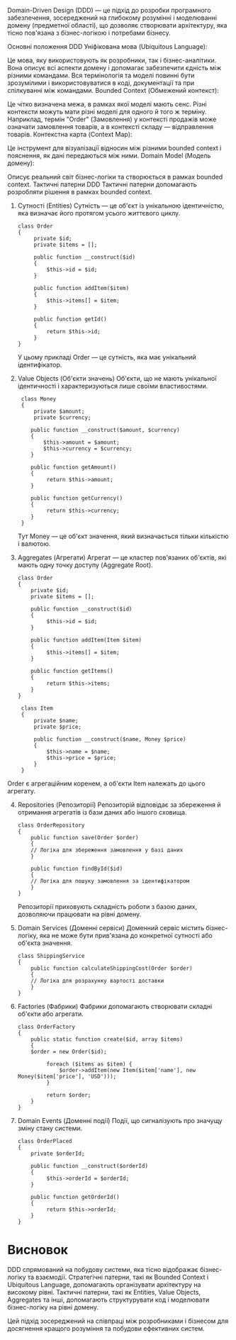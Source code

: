Domain-Driven Design (DDD) — це підхід до розробки програмного забезпечення, зосереджений на глибокому розумінні і моделюванні домену (предметної області), що дозволяє створювати архітектуру, яка тісно пов'язана з бізнес-логікою і потребами бізнесу.

Основні положення DDD
Уніфікована мова (Ubiquitous Language):

Це мова, яку використовують як розробники, так і бізнес-аналітики. Вона описує всі аспекти домену і допомагає забезпечити єдність між різними командами.
Вся термінологія та моделі повинні бути зрозумілими і використовуватися в коді, документації та при спілкуванні між командами.
Bounded Context (Обмежений контекст):

Це чітко визначена межа, в рамках якої моделі мають сенс. Різні контексти можуть мати різні моделі для одного й того ж терміну.
Наприклад, термін "Order" (Замовлення) у контексті продажів може означати замовлення товарів, а в контексті складу — відправлення товарів.
Контекстна карта (Context Map):

Це інструмент для візуалізації відносин між різними bounded context і пояснення, як дані передаються між ними.
Domain Model (Модель домену):

Описує реальний світ бізнес-логіки та створюється в рамках bounded context.
Тактичні патерни DDD
Тактичні патерни допомагають розробляти рішення в рамках bounded context.

1. Сутності (Entities)
   Сутність — це об'єкт із унікальною ідентичністю, яка визначає його протягом усього життєвого циклу.

       class Order
       {
            private $id;
            private $items = [];
    
            public function __construct($id)
            {
                $this->id = $id;
            }
    
            public function addItem($item)
            {
                $this->items[] = $item;
            }
    
            public function getId()
            {
                return $this->id;
            }
       }

   У цьому прикладі Order — це сутність, яка має унікальний ідентифікатор.


2. Value Objects (Об'єкти значень)
   Об'єкти, що не мають унікальної ідентичності і характеризуються лише своїми властивостями.

        class Money
        {
            private $amount;
            private $currency;

           public function __construct($amount, $currency)
           {
               $this->amount = $amount;
               $this->currency = $currency;
           }
        
           public function getAmount()
           {
                return $this->amount;
           }
        
           public function getCurrency()
           {
                return $this->currency;
           }
        }

   Тут Money — це об'єкт значення, який визначається тільки кількістю і валютою.


4. Aggregates (Агрегати)
   Агрегат — це кластер пов'язаних об'єктів, які мають одну точку доступу (Aggregate Root).

       class Order
       {
           private $id;
           private $items = [];
        
           public function __construct($id)
           {
                $this->id = $id;
           }
        
           public function addItem(Item $item)
           {
                $this->items[] = $item;
           }
        
           public function getItems()
           {
                return $this->items;
           }
       }
    
        class Item
        {
            private $name;
            private $price;
        
            public function __construct($name, Money $price)
            {
                $this->name = $name;
                $this->price = $price;
            }
        }
Order є агрегаційним коренем, а об'єкти Item належать до цього агрегату.


4. Repositories (Репозиторії)
   Репозиторій відповідає за збереження й отримання агрегатів із бази даних або іншого сховища.

       class OrderRepository
       {
           public function save(Order $order)
           {
           // Логіка для збереження замовлення у базі даних
           }
        
           public function findById($id)
           {
           // Логіка для пошуку замовлення за ідентифікатором
           }
       }

   Репозиторії приховують складність роботи з базою даних, дозволяючи працювати на рівні домену.


5. Domain Services (Доменні сервіси)
   Доменний сервіс містить бізнес-логіку, яка не може бути прив'язана до конкретної сутності або об'єкта значення.

       class ShippingService
       {
           public function calculateShippingCost(Order $order)
           {
           // Логіка для розрахунку вартості доставки
           }
       }


6. Factories (Фабрики)
   Фабрики допомагають створювати складні об'єкти або агрегати.

       class OrderFactory
       {
           public static function create($id, array $items)
           {
           $order = new Order($id);
        
                foreach ($items as $item) {
                    $order->addItem(new Item($item['name'], new Money($item['price'], 'USD')));
                }
                
                return $order;
           }
       }


7. Domain Events (Доменні події)
   Події, що сигналізують про значущу зміну стану системи.

       class OrderPlaced
       {
           private $orderId;
        
           public function __construct($orderId)
           {
                $this->orderId = $orderId;
           }
        
           public function getOrderId()
           {
                return $this->orderId;
           }
       }


#    **Висновок**

   DDD спрямований на побудову системи, яка тісно відображає бізнес-логіку та взаємодії.
   Стратегічні патерни, такі як Bounded Context і Ubiquitous Language, допомагають організувати архітектуру на високому рівні. Тактичні патерни, такі як Entities, Value Objects, Aggregates та інші, допомагають структурувати код і моделювати бізнес-логіку на рівні домену.

   Цей підхід зосереджений на співпраці між розробниками і бізнесом для досягнення кращого розуміння та побудови ефективних систем.